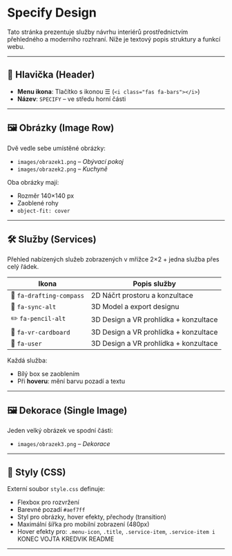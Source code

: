 # Specify Design

Tato stránka prezentuje služby návrhu interiérů prostřednictvím přehledného a moderního rozhraní. Níže je textový popis struktury a funkcí webu.

---

## 🧭 Hlavička (Header)

- **Menu ikona**: Tlačítko s ikonou ☰ (`<i class="fas fa-bars"></i>`)
- **Název**: `SPECIFY` – ve středu horní části

---

## 🖼️ Obrázky (Image Row)

Dvě vedle sebe umístěné obrázky:
- `images/obrazek1.png` – *Obývací pokoj*
- `images/obrazek2.png` – *Kuchyně*

Oba obrázky mají:
- Rozměr 140×140 px
- Zaoblené rohy
- `object-fit: cover`

---

## 🛠️ Služby (Services)

Přehled nabízených služeb zobrazených v mřížce 2×2 + jedna služba přes celý řádek.

| Ikona                     | Popis služby                                 |
|--------------------------|----------------------------------------------|
| 🧭 `fa-drafting-compass` | 2D Náčrt prostoru a konzultace               |
| 🔁 `fa-sync-alt`         | 3D Model a export designu                    |
| ✏️ `fa-pencil-alt`       | 3D Design a VR prohlídka + konzultace       |
| 🥽 `fa-vr-cardboard`     | 3D Design a VR prohlídka + konzultace       |
| 👤 `fa-user`             | 3D Design a VR prohlídka + konzultace       |

Každá služba:
- Bílý box se zaoblením
- Při **hoveru**: mění barvu pozadí a textu

---

## 🖼️ Dekorace (Single Image)

Jeden velký obrázek ve spodní části:
- `images/obrazek3.png` – *Dekorace*

---

## 🎨 Styly (CSS)

Externí soubor `style.css` definuje:
- Flexbox pro rozvržení
- Barevné pozadí `#aef7ff`
- Styl pro obrázky, hover efekty, přechody (transition)
- Maximální šířka pro mobilní zobrazení (480px)
- Hover efekty pro: `.menu-icon`, `.title`, `.service-item`, `.service-item i`
KONEC VOJTA KREDVIK README
--------------------------------------------------------------------------------------------------------------------------------------------------------------------------------------------------------------------------------------------------------------------------------------------------------------------------------------------------------------------------------------------------------------------------------------------------------------------------------------------------------------------------------------------------------------
